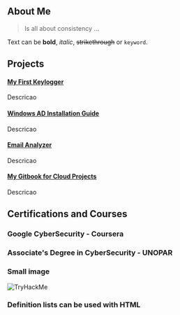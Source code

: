## About Me


> Is all about consistency ...

Text can be **bold**, _italic_, ~~strikethrough~~ or `keyword`.

## Projects

#### [My First Keylogger](https://github.com/s3ntinel4/my-first-keylogger)

Descricao

#### [Windows AD Installation Guide](https://github.com/s3ntinel4/WindowsADinstall)

Descricao

#### [Email Analyzer](https://github.com/s3ntinel4/Email-Analyzer)

Descricao

#### [My Gitbook for Cloud Projects](https://s3ntinel-docs.gitbook.io/aws-project)

Descricao

## Certifications and Courses

### Google CyberSecurity - Coursera

### Associate's Degree in CyberSecurity - UNOPAR

### Small image

![TryHackMe](https://tryhackme-badges.s3.amazonaws.com/bot.hunk.png)

### Definition lists can be used with HTML 
